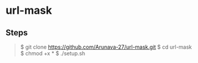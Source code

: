 # url-mask

## Steps



> $ git clone https://github.com/Arunava-27/url-mask.git
> $ cd url-mask
> $ chmod +x *
> $ ./setup.sh
